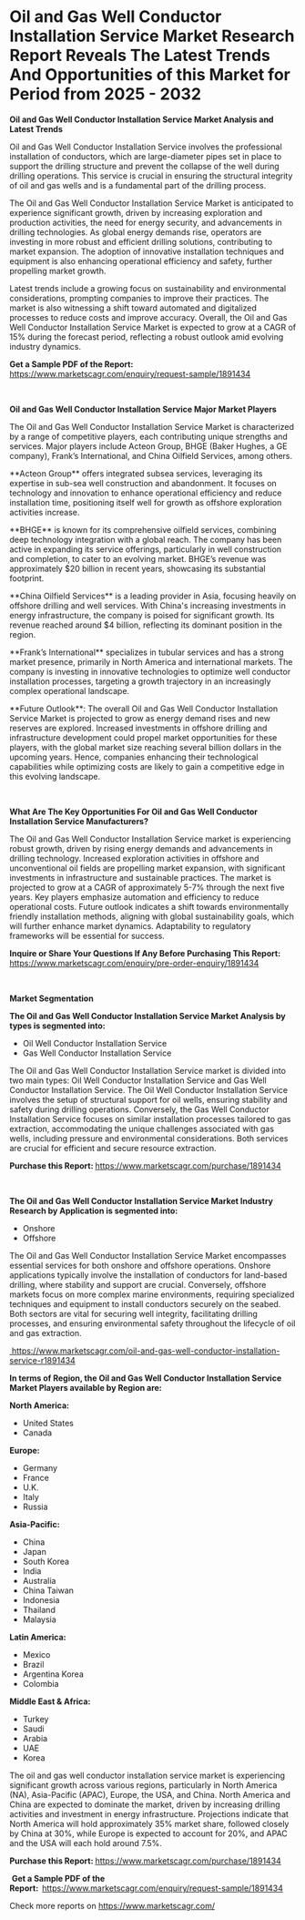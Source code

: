 <p><h1>Oil and Gas Well Conductor Installation Service Market Research Report Reveals The Latest Trends And Opportunities of this Market for Period from 2025 - 2032</h1></p><p><strong>Oil and Gas Well Conductor Installation Service Market Analysis and Latest Trends</strong></p>
<p><p>Oil and Gas Well Conductor Installation Service involves the professional installation of conductors, which are large-diameter pipes set in place to support the drilling structure and prevent the collapse of the well during drilling operations. This service is crucial in ensuring the structural integrity of oil and gas wells and is a fundamental part of the drilling process.</p><p>The Oil and Gas Well Conductor Installation Service Market is anticipated to experience significant growth, driven by increasing exploration and production activities, the need for energy security, and advancements in drilling technologies. As global energy demands rise, operators are investing in more robust and efficient drilling solutions, contributing to market expansion. The adoption of innovative installation techniques and equipment is also enhancing operational efficiency and safety, further propelling market growth.</p><p>Latest trends include a growing focus on sustainability and environmental considerations, prompting companies to improve their practices. The market is also witnessing a shift toward automated and digitalized processes to reduce costs and improve accuracy. Overall, the Oil and Gas Well Conductor Installation Service Market is expected to grow at a CAGR of 15% during the forecast period, reflecting a robust outlook amid evolving industry dynamics.</p></p>
<p><strong>Get a Sample PDF of the Report:&nbsp;</strong> <a href="https://www.marketscagr.com/enquiry/request-sample/1891434?utm_campaign=2959&utm_medium=2&utm_source=Github&utm_content=ia&utm_term=28032025&utm_id=oil-and-gas-well-conductor-installation-service">https://www.marketscagr.com/enquiry/request-sample/1891434</a></p>
<p>&nbsp;</p>
<p><strong>Oil and Gas Well Conductor Installation Service Major Market Players</strong></p>
<p><p>The Oil and Gas Well Conductor Installation Service Market is characterized by a range of competitive players, each contributing unique strengths and services. Major players include Acteon Group, BHGE (Baker Hughes, a GE company), Frank’s International, and China Oilfield Services, among others.</p><p>**Acteon Group** offers integrated subsea services, leveraging its expertise in sub-sea well construction and abandonment. It focuses on technology and innovation to enhance operational efficiency and reduce installation time, positioning itself well for growth as offshore exploration activities increase.</p><p>**BHGE** is known for its comprehensive oilfield services, combining deep technology integration with a global reach. The company has been active in expanding its service offerings, particularly in well construction and completion, to cater to an evolving market. BHGE’s revenue was approximately $20 billion in recent years, showcasing its substantial footprint.</p><p>**China Oilfield Services** is a leading provider in Asia, focusing heavily on offshore drilling and well services. With China's increasing investments in energy infrastructure, the company is poised for significant growth. Its revenue reached around $4 billion, reflecting its dominant position in the region.</p><p>**Frank’s International** specializes in tubular services and has a strong market presence, primarily in North America and international markets. The company is investing in innovative technologies to optimize well conductor installation processes, targeting a growth trajectory in an increasingly complex operational landscape.</p><p>**Future Outlook**: The overall Oil and Gas Well Conductor Installation Service Market is projected to grow as energy demand rises and new reserves are explored. Increased investments in offshore drilling and infrastructure development could propel market opportunities for these players, with the global market size reaching several billion dollars in the upcoming years. Hence, companies enhancing their technological capabilities while optimizing costs are likely to gain a competitive edge in this evolving landscape.</p></p>
<p>&nbsp;</p>
<p><strong>What Are The Key Opportunities For Oil and Gas Well Conductor Installation Service Manufacturers?</strong></p>
<p><p>The Oil and Gas Well Conductor Installation Service market is experiencing robust growth, driven by rising energy demands and advancements in drilling technology. Increased exploration activities in offshore and unconventional oil fields are propelling market expansion, with significant investments in infrastructure and sustainable practices. The market is projected to grow at a CAGR of approximately 5-7% through the next five years. Key players emphasize automation and efficiency to reduce operational costs. Future outlook indicates a shift towards environmentally friendly installation methods, aligning with global sustainability goals, which will further enhance market dynamics. Adaptability to regulatory frameworks will be essential for success.</p></p>
<p><strong>Inquire or Share Your Questions If Any Before Purchasing This Report:</strong> <a href="https://www.marketscagr.com/enquiry/pre-order-enquiry/1891434?utm_campaign=2959&utm_medium=2&utm_source=Github&utm_content=ia&utm_term=28032025&utm_id=oil-and-gas-well-conductor-installation-service">https://www.marketscagr.com/enquiry/pre-order-enquiry/1891434</a></p>
<p>&nbsp;</p>
<p><strong>Market Segmentation</strong></p>
<p><strong>The Oil and Gas Well Conductor Installation Service Market Analysis by types is segmented into:</strong></p>
<p><ul><li>Oil Well Conductor Installation Service</li><li>Gas Well Conductor Installation Service</li></ul></p>
<p><p>The Oil and Gas Well Conductor Installation Service market is divided into two main types: Oil Well Conductor Installation Service and Gas Well Conductor Installation Service. The Oil Well Conductor Installation Service involves the setup of structural support for oil wells, ensuring stability and safety during drilling operations. Conversely, the Gas Well Conductor Installation Service focuses on similar installation processes tailored to gas extraction, accommodating the unique challenges associated with gas wells, including pressure and environmental considerations. Both services are crucial for efficient and secure resource extraction.</p></p>
<p><strong>Purchase this Report:&nbsp;</strong><a href="https://www.marketscagr.com/purchase/1891434?utm_campaign=2959&utm_medium=2&utm_source=Github&utm_content=ia&utm_term=28032025&utm_id=oil-and-gas-well-conductor-installation-service">https://www.marketscagr.com/purchase/1891434</a></p>
<p>&nbsp;</p>
<p><strong>The Oil and Gas Well Conductor Installation Service Market Industry Research by Application is segmented into:</strong></p>
<p><ul><li>Onshore</li><li>Offshore</li></ul></p>
<p><p>The Oil and Gas Well Conductor Installation Service Market encompasses essential services for both onshore and offshore operations. Onshore applications typically involve the installation of conductors for land-based drilling, where stability and support are crucial. Conversely, offshore markets focus on more complex marine environments, requiring specialized techniques and equipment to install conductors securely on the seabed. Both sectors are vital for securing well integrity, facilitating drilling processes, and ensuring environmental safety throughout the lifecycle of oil and gas extraction.</p></p>
<p><a href="https://www.marketscagr.com/oil-and-gas-well-conductor-installation-service-r1891434?utm_campaign=2959&utm_medium=2&utm_source=Github&utm_content=ia&utm_term=28032025&utm_id=oil-and-gas-well-conductor-installation-service">&nbsp;https://www.marketscagr.com/oil-and-gas-well-conductor-installation-service-r1891434</a></p>
<p><strong>In terms of Region, the Oil and Gas Well Conductor Installation Service Market Players available by Region are:</strong></p>
<p>
    <p> <strong> North America: </strong>
        <ul>
            <li>United States</li>
            <li>Canada</li>
        </ul>
        </p> 
    <p> <strong> Europe: </strong>
        <ul>
            <li>Germany</li>
            <li>France</li>
            <li>U.K.</li>
            <li>Italy</li>
            <li>Russia</li>
        </ul>
        </p> 
    <p> <strong> Asia-Pacific: </strong>
        <ul>
            <li>China</li>
            <li>Japan</li>
            <li>South Korea</li>
            <li>India</li>
            <li>Australia</li>
            <li>China Taiwan</li>
            <li>Indonesia</li>
            <li>Thailand</li>
            <li>Malaysia</li>
        </ul>
        </p> 
    <p> <strong> Latin America: </strong>
        <ul>
            <li>Mexico</li>
            <li>Brazil</li>
            <li>Argentina Korea</li>
            <li>Colombia</li>
        </ul>
        </p> 
    <p> <strong> Middle East & Africa: </strong>
        <ul>
            <li>Turkey</li>
            <li>Saudi</li>
            <li>Arabia</li>
            <li>UAE</li>
            <li>Korea</li>
        </ul>
    </p>
    </p>
<p><p>The oil and gas well conductor installation service market is experiencing significant growth across various regions, particularly in North America (NA), Asia-Pacific (APAC), Europe, the USA, and China. North America and China are expected to dominate the market, driven by increasing drilling activities and investment in energy infrastructure. Projections indicate that North America will hold approximately 35% market share, followed closely by China at 30%, while Europe is expected to account for 20%, and APAC and the USA will each hold around 7.5%.</p></p>
<p><strong>Purchase this Report: </strong><a href="https://www.marketscagr.com/purchase/1891434?utm_campaign=2959&utm_medium=2&utm_source=Github&utm_content=ia&utm_term=28032025&utm_id=oil-and-gas-well-conductor-installation-service">https://www.marketscagr.com/purchase/1891434</a></p>
<p>&nbsp;<strong>Get a Sample PDF of the Report:&nbsp;&nbsp;</strong><a href="https://www.marketscagr.com/enquiry/request-sample/1891434?utm_campaign=2959&utm_medium=2&utm_source=Github&utm_content=ia&utm_term=28032025&utm_id=oil-and-gas-well-conductor-installation-service">https://www.marketscagr.com/enquiry/request-sample/1891434</a></p>
<p><strong></strong></p>
<p>Check more reports on <a href="https://www.marketscagr.com/?utm_campaign=2959&utm_medium=2&utm_source=Github&utm_content=ia&utm_term=28032025&utm_id=oil-and-gas-well-conductor-installation-service">https://www.marketscagr.com/</a></p>